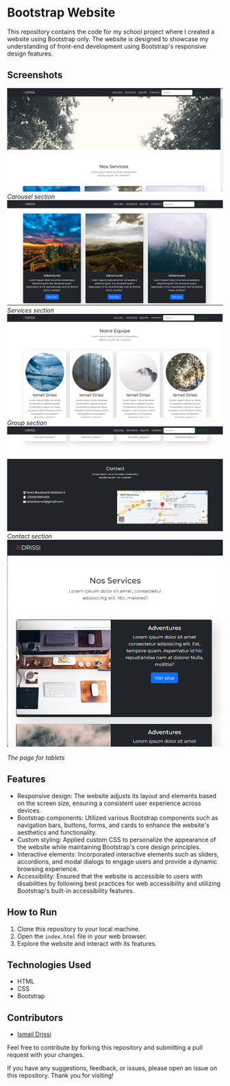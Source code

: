 # Bootstrap Website

This repository contains the code for my school project where I created a website using Bootstrap only. The website is designed to showcase my understanding of front-end development using Bootstrap's responsive design features.

## Screenshots

![Screenshot 4](screenshots/screenshot4.png)
*Carousel section*
![Screenshot 3](screenshots/screenshot3.png)
*Services section*
![Screenshot 2](screenshots/screenshot2.png)
*Group section*
![Screenshot 1](screenshots/screenshot1.png)
*Contact section*
![Screenshot 5](screenshots/screenshot5.png)

*The page for tablets*

## Features

- Responsive design: The website adjusts its layout and elements based on the screen size, ensuring a consistent user experience across devices.
- Bootstrap components: Utilized various Bootstrap components such as navigation bars, buttons, forms, and cards to enhance the website's aesthetics and functionality.
- Custom styling: Applied custom CSS to personalize the appearance of the website while maintaining Bootstrap's core design principles.
- Interactive elements: Incorporated interactive elements such as sliders, accordions, and modal dialogs to engage users and provide a dynamic browsing experience.
- Accessibility: Ensured that the website is accessible to users with disabilities by following best practices for web accessibility and utilizing Bootstrap's built-in accessibility features.

## How to Run

1. Clone this repository to your local machine.
2. Open the `index.html` file in your web browser.
3. Explore the website and interact with its features.

## Technologies Used

- HTML
- CSS
- Bootstrap

## Contributors

- [Ismail Drissi](https://github.com/ismaildrs)

Feel free to contribute by forking this repository and submitting a pull request with your changes.

If you have any suggestions, feedback, or issues, please open an issue on this repository. Thank you for visiting!

